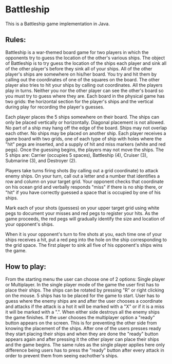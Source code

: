 # Battleship
This is a Battleship game implementation in Java.

## Rules:

Battleship is a war-themed board game for two players in which the opponents try to guess the location of the other's various ships. The object of Battleship is to try  guess the location of the ships each player and sink all of the other player's before they sink all of your ships. All of the other player's ships are somewhere on his/her board.  You try and hit them by calling out the coordinates of one of the squares on the board.  The other player also tries to hit your ships by calling out coordinates.  All the players play in turns. Neither you nor the other player can see the other's board so you must try to guess where they are.  Each board in the physical game has two grids:  the horizontal section for the player's ships and the vertical during play for recording the player's guesses.

Each player places the 5 ships somewhere on their board.  The ships can only be placed vertically or horizontally. Diagonal placement is not allowed. No part of a ship may hang off the edge of the board.  Ships may not overlap each other.  No ships may be placed on another ship. Each player receives a game board with two grids, one of each type of ship with holes where the "hit" pegs are inserted, and a supply of hit and miss markers (white and red pegs). 
Once the guessing begins, the players may not move the ships.
The 5 ships are:  Carrier (occupies 5 spaces), Battleship (4), Cruiser (3), Submarine (3), and Destroyer (2).  

Players take turns firing shots (by calling out a grid coordinate) to attack enemy ships.
On your turn, call out a letter and a number that identifies a row and column on your target grid. Your opponent checks that coordinate on his ocean grid and verbally responds "miss" if there is no ship there, or "hit" if you have correctly guessed a space that is occupied by one of his ships.

Mark each of your shots (guesses) on your upper target grid using white pegs to document your misses and red pegs to register your hits. As the game proceeds, the red pegs will gradually identify the size and location of your opponent's ships.

When it is your opponent's turn to fire shots at you, each time one of your ships receives a hit, put a red peg into the hole on the ship corresponding to the grid space. The first player to sink all five of his opponent's ships wins the game.

## How to play:

From the starting menu the user can choose one of 2 options: Single player or Multiplayer. In the single player mode of the game the user first has to place their ships. The ships can be rotated by pressing "R" or right clicking on the mouse. 5 ships has to be placed for the game to start.  User has to guess where the enemy ships are and after the user chooses a coordinate and attacks if the attack is a hot it will be marked with a "X" or if it is a miss it will be marked with a ".". When either side destroys all the enemy ships the game finishes. 
If the user chooses the multiplayer option a "ready" button appears on the screen. This is for preventing the other side from knowing the placement of the ships. After one of the users presses ready they start placing their ships and when they are done the "ready" button appears again  and after pressing it the other player can place their ships and the game begins. The same rules as the single player applies here only difference being users has to press the "ready" button after every attack in order to prevent them from seeing eachother's ships.
